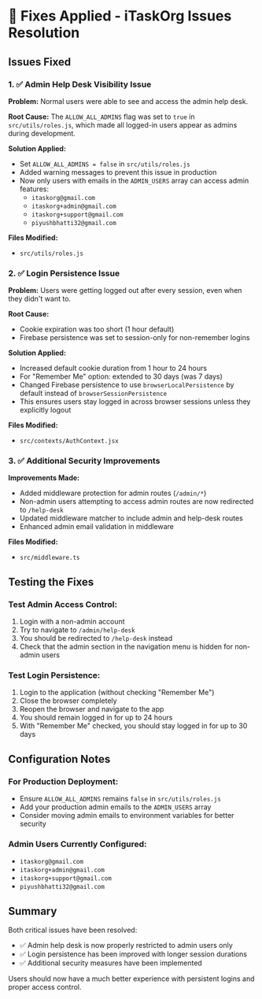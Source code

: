 # 🔧 Fixes Applied - iTaskOrg Issues Resolution

## Issues Fixed

### 1. ✅ **Admin Help Desk Visibility Issue**
**Problem:** Normal users were able to see and access the admin help desk.

**Root Cause:** The `ALLOW_ALL_ADMINS` flag was set to `true` in `src/utils/roles.js`, which made all logged-in users appear as admins during development.

**Solution Applied:**
- Set `ALLOW_ALL_ADMINS = false` in `src/utils/roles.js`
- Added warning messages to prevent this issue in production
- Now only users with emails in the `ADMIN_USERS` array can access admin features:
  - `itaskorg@gmail.com`
  - `itaskorg+admin@gmail.com` 
  - `itaskorg+support@gmail.com`
  - `piyushbhatti32@gmail.com`

**Files Modified:**
- `src/utils/roles.js`

### 2. ✅ **Login Persistence Issue**
**Problem:** Users were getting logged out after every session, even when they didn't want to.

**Root Cause:** 
- Cookie expiration was too short (1 hour default)
- Firebase persistence was set to session-only for non-remember logins

**Solution Applied:**
- Increased default cookie duration from 1 hour to 24 hours
- For "Remember Me" option: extended to 30 days (was 7 days)
- Changed Firebase persistence to use `browserLocalPersistence` by default instead of `browserSessionPersistence`
- This ensures users stay logged in across browser sessions unless they explicitly logout

**Files Modified:**
- `src/contexts/AuthContext.jsx`

### 3. ✅ **Additional Security Improvements**
**Improvements Made:**
- Added middleware protection for admin routes (`/admin/*`)
- Non-admin users attempting to access admin routes are now redirected to `/help-desk`
- Updated middleware matcher to include admin and help-desk routes
- Enhanced admin email validation in middleware

**Files Modified:**
- `src/middleware.ts`

## Testing the Fixes

### Test Admin Access Control:
1. Login with a non-admin account
2. Try to navigate to `/admin/help-desk`
3. You should be redirected to `/help-desk` instead
4. Check that the admin section in the navigation menu is hidden for non-admin users

### Test Login Persistence:
1. Login to the application (without checking "Remember Me")
2. Close the browser completely
3. Reopen the browser and navigate to the app
4. You should remain logged in for up to 24 hours
5. With "Remember Me" checked, you should stay logged in for up to 30 days

## Configuration Notes

### For Production Deployment:
- Ensure `ALLOW_ALL_ADMINS` remains `false` in `src/utils/roles.js`
- Add your production admin emails to the `ADMIN_USERS` array
- Consider moving admin emails to environment variables for better security

### Admin Users Currently Configured:
- `itaskorg@gmail.com`
- `itaskorg+admin@gmail.com`
- `itaskorg+support@gmail.com`
- `piyushbhatti32@gmail.com`

## Summary
Both critical issues have been resolved:
- ✅ Admin help desk is now properly restricted to admin users only
- ✅ Login persistence has been improved with longer session durations
- ✅ Additional security measures have been implemented

Users should now have a much better experience with persistent logins and proper access control.
